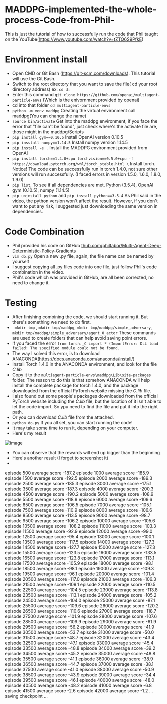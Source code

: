 # MADDPG-implemented-the-whole-process-Code-from-Phil-
This is just the tutorial of how to successfully run the code that Phil taught on the YouTube(https://www.youtube.com/watch?v=tZTQ6S9PfkE)
# Environment install
   - Open CMD or Git Bash (https://git-scm.com/downloads). This tutorial will use the Git Bash. 
   - Switch to the root directory that you want to save the file( cd your root directory address)   ex: `cd d:`
   - Enter this command `git clone https://github.com/openai/multiagent-particle-envs` (Which is the enivornment provided by openai)
   - cd into that folder `cd multiagent-particle-envs`
   - `python -m venv maddpg` Creating the virtual environment call maddpg(You can change the name) 
   - `source bin/activate` Get into the maddpg environment, if you face the error that "file can't be found", just check where's the activate file are, those might in the maddpg/Scripts 
   - `pip install gym==0.10.5` Install OpenAI version 0.10.5
   - `pip insstall numpy==1.14.5` Install numpy version 1.14.5
   - `pip install -e .` Install the MADDPG environment provided from OpenAI
   - `pip install torch==1.4.0+cpu torchvision==0.5.0+cpu -f https://download.pytorch.org/whl/torch_stable.html \`
    Install torch. Notice! The code can be successfully run in torch 1.4.0, not sure other versions will run successfully. (I faced errors in version 1.5.0, 1.6.0, 1.8.0, 1.9.0)
   - `pip list`, To see if all dependencies are met. Python (3.5.4), OpenAI gym (0.10.5), numpy (1.14.5)
   - `pip uninstall python` and `pip install python==3.5.4` As Phil said in the video, the python version won't affect the result. However, if you don't want to put any risk, I suggested just downloading the same version in dependencies.

# Code Combination
- Phil provided his code on GitHub [thub.com/philtabor/Multi-Agent-Deep-Deterministic-Policy-Gradients](https://github.com/philtabor/Multi-Agent-Deep-Deterministic-Policy-Gradients) 
- `vim do.py` Open a new .py file, again, the file name can be named by yourself
- I suggest copying all .py files code into one file, just follow Phil's code combination in the video.
- Phil's code which was provided in GitHub, are all been corrected, no need to change it. 

# Testing
- After finishing combining the code, we should start running it. But there's something we need to do first.
- ` mkdir tmp` , `mkdir tmp/maddpg`, `mkdir tmp/maddpg/simple_adversary`, `mkdir tmp/maddpg/simple_adversary/agent_0_actor` These commands are used to create folders that can help avoid saving point errors. 
- If you faced the error `from torch._C import * (ImportError: DLL load failed: The specified module could not be found.`
- The way I solved this error, is to download ANACONDA(https://docs.anaconda.com/anaconda/install/)
- Install Torch 1.4.0 in the ANACONDA environment, and look for the file  _C.lib_
- Copy it to the `multiagent-particle-envs\maddpg\Lib\site-packages` folder. The reason to do this is that somehow ANACONDA will help install the complete package for torch 1.4.0, and the package downloaded from the official PyTorch website missing the _C.lib_ file.
- I also found out some people's packages downloaded from the official PyTorch website including the _C.lib_ file, but the location of it isn't able to let the code import. So ypu need to find the file and put it into the right path.
- Or you can download  _C.lib_ file from the attached.
- `python do.py` If you all set, you can start running the code!
- It may take some time to run it, depending on your computer.
- Here's my result

![image](https://user-images.githubusercontent.com/64890777/202291874-83fafd29-60bf-44a6-b5d9-f8630f01695a.png)
- You can observe that the rewards will end up bigger than the beginning
- Here's another result (I forget to screenshot it)
- 
episode 500 average score -187.2
episode 1000 average score -185.9
episode 1500 average score -192.5
episode 2000 average score -189.3
episode 2500 average score -185.3
episode 3000 average score -175.1
episode 3500 average score -187.3
episode 4000 average score -200.3
episode 4500 average score -190.2
episode 5000 average score -108.9
episode 5500 average score -118.9
episode 6000 average score -109.6
episode 6500 average score -106.5
episode 7000 average score -105.1
episode 7500 average score -110.9
episode 8000 average score -106.6
episode 8500 average score -113.5
episode 9000 average score -98.7
episode 9500 average score -106.2
episode 10000 average score -105.6
episode 10500 average score -108.2
episode 11000 average score -103.3
episode 11500 average score -92.9
episode 12000 average score -99.0
episode 12500 average score -95.4
episode 13000 average score -100.1
episode 13500 average score -117.5
episode 14000 average score -127.3
episode 14500 average score -127.7
episode 15000 average score -127.3
episode 15500 average score -123.5
episode 16000 average score -133.5
episode 16500 average score -123.8
episode 17000 average score -113.1
episode 17500 average score -105.9
episode 18000 average score -98.1
episode 18500 average score -98.1
episode 19000 average score -109.3
episode 19500 average score -96.1
episode 20000 average score -101.4
episode 20500 average score -117.0
episode 21000 average score -106.3
episode 21500 average score -109.1
episode 22000 average score -110.5
episode 22500 average score -104.5
episode 23000 average score -113.8
episode 23500 average score -113.1
episode 24000 average score -105.2
episode 24500 average score -104.0
episode 25000 average score -87.1
episode 25500 average score -109.6
episode 26000 average score -120.2
episode 26500 average score -110.6
episode 27000 average score -118.7
episode 27500 average score -101.9
episode 28000 average score -107.6
episode 28500 average score -109.9
episode 29000 average score -61.9
episode 29500 average score -56.2
episode 30000 average score -41.9
episode 30500 average score -53.7
episode 31000 average score -50.0
episode 31500 average score -48.7
episode 32000 average score -43.4
episode 32500 average score -47.1
episode 33000 average score -45.4
episode 33500 average score -48.8
episode 34000 average score -39.2
episode 34500 average score -45.2
episode 35000 average score -48.8
episode 35500 average score -41.1
episode 36000 average score -38.9
episode 36500 average score -44.7
episode 37000 average score -38.1
episode 37500 average score -41.0
episode 38000 average score -50.9
episode 38500 average score -43.9
episode 39000 average score -34.4
episode 39500 average score -46.1
episode 40000 average score -48.0
episode 40500 average score -48.2
episode 41000 average score -6.8
episode 41500 average score -2.6
episode 42000 average score -1.2
... saving checkpoint ...



